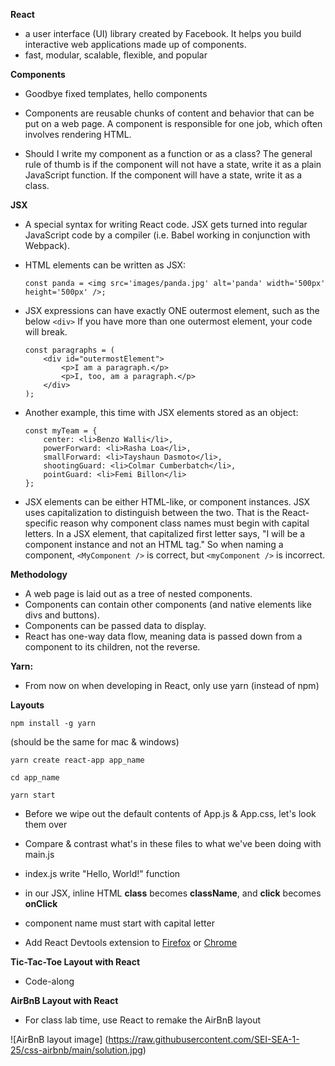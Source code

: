 **React** 

- a user interface (UI) library created by Facebook. It helps you build interactive web applications made up of components.
- fast, modular, scalable, flexible, and popular

**Components** 
- Goodbye fixed templates, hello components

- Components are reusable chunks of content and behavior that can be put on a web page. A component is responsible for one job, which often involves rendering HTML.

- Should I write my component as a function or as a class? The general rule of thumb is if the component will not have a state, write it as a plain JavaScript function. If the component will have a state, write it as a class.

**JSX** 
- A special syntax for writing React code. JSX gets turned into regular JavaScript code by a compiler (i.e. Babel working in conjunction with Webpack).
- HTML elements can be written as JSX: 
    
    ```
    const panda = <img src='images/panda.jpg' alt='panda' width='500px' height='500px' />;
    ```
- JSX expressions can have exactly ONE outermost element, such as the below `<div>` If you have more than one outermost element, your code will break.
    ```
    const paragraphs = (
        <div id="outermostElement">
            <p>I am a paragraph.</p>
            <p>I, too, am a paragraph.</p>
        </div>
    );
    ```
- Another example, this time with JSX elements stored as an object:
    ```
    const myTeam = {
        center: <li>Benzo Walli</li>,
        powerForward: <li>Rasha Loa</li>,
        smallForward: <li>Tayshaun Dasmoto</li>,
        shootingGuard: <li>Colmar Cumberbatch</li>,
        pointGuard: <li>Femi Billon</li>
    };
    ```

- JSX elements can be either HTML-like, or component instances. JSX uses capitalization to distinguish between the two. That is the React-specific reason why component class names must begin with capital letters. In a JSX element, that capitalized first letter says, "I will be a component instance and not an HTML tag." So when naming a component, `<MyComponent />` is correct, but `<myComponent />` is incorrect.

**Methodology**

- A web page is laid out as a tree of nested components.  
- Components can contain other components (and native elements like divs and buttons).
- Components can be passed data to display.
- React has one-way data flow, meaning data is passed down from a component to its children, not the reverse. 

**Yarn:** 
- From now on when developing in React, only use yarn (instead of npm)

**Layouts**

    npm install -g yarn

(should be the same for mac & windows)
   
    yarn create react-app app_name
    
    cd app_name
    
    yarn start


- Before we wipe out the default contents of App.js & App.css, let's look them over
- Compare & contrast what's in these files to what we've been doing with main.js

- index.js write "Hello, World!" function
- in our JSX, inline HTML **class** becomes **className**, and **click** becomes **onClick** 
- component name must start with capital letter
- Add React Devtools extension to [Firefox](https://addons.mozilla.org/en-US/firefox/addon/react-devtools/) or [Chrome](https://chrome.google.com/webstore/detail/react-developer-tools/fmkadmapgofadopljbjfkapdkoienihi/related?hl=en)

**Tic-Tac-Toe Layout with React**
- Code-along

**AirBnB Layout with React**
- For class lab time, use React to remake the AirBnB layout

![AirBnB layout image]
(https://raw.githubusercontent.com/SEI-SEA-1-25/css-airbnb/main/solution.jpg)
